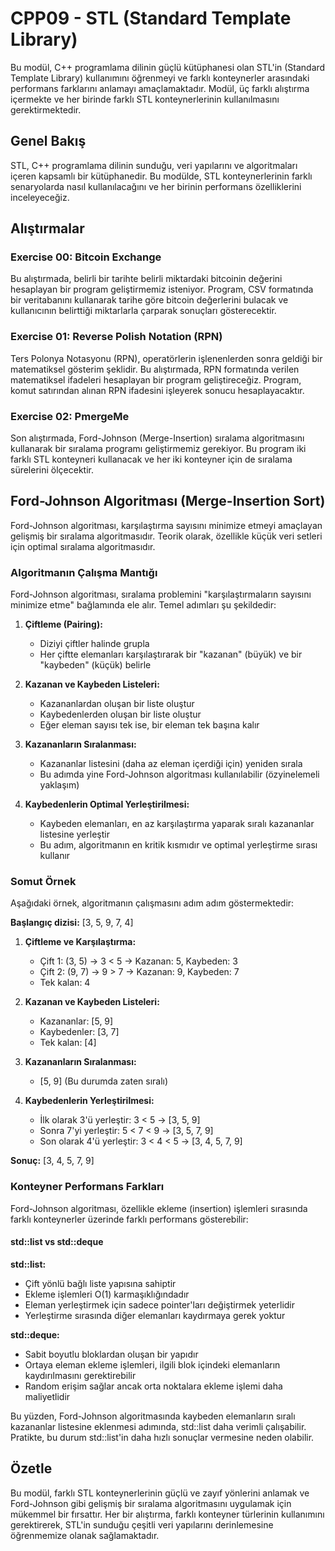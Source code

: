 # CPP09 - STL (Standard Template Library)

Bu modül, C++ programlama dilinin güçlü kütüphanesi olan STL'in (Standard Template Library) kullanımını öğrenmeyi ve farklı konteynerler arasındaki performans farklarını anlamayı amaçlamaktadır. Modül, üç farklı alıştırma içermekte ve her birinde farklı STL konteynerlerinin kullanılmasını gerektirmektedir.

## Genel Bakış

STL, C++ programlama dilinin sunduğu, veri yapılarını ve algoritmaları içeren kapsamlı bir kütüphanedir. Bu modülde, STL konteynerlerinin farklı senaryolarda nasıl kullanılacağını ve her birinin performans özelliklerini inceleyeceğiz.

## Alıştırmalar

### Exercise 00: Bitcoin Exchange

Bu alıştırmada, belirli bir tarihte belirli miktardaki bitcoinin değerini hesaplayan bir program geliştirmemiz isteniyor. Program, CSV formatında bir veritabanını kullanarak tarihe göre bitcoin değerlerini bulacak ve kullanıcının belirttiği miktarlarla çarparak sonuçları gösterecektir.

### Exercise 01: Reverse Polish Notation (RPN)

Ters Polonya Notasyonu (RPN), operatörlerin işlenenlerden sonra geldiği bir matematiksel gösterim şeklidir. Bu alıştırmada, RPN formatında verilen matematiksel ifadeleri hesaplayan bir program geliştireceğiz. Program, komut satırından alınan RPN ifadesini işleyerek sonucu hesaplayacaktır.

### Exercise 02: PmergeMe

Son alıştırmada, Ford-Johnson (Merge-Insertion) sıralama algoritmasını kullanarak bir sıralama programı geliştirmemiz gerekiyor. Bu program iki farklı STL konteyneri kullanacak ve her iki konteyner için de sıralama sürelerini ölçecektir.

## Ford-Johnson Algoritması (Merge-Insertion Sort)

Ford-Johnson algoritması, karşılaştırma sayısını minimize etmeyi amaçlayan gelişmiş bir sıralama algoritmasıdır. Teorik olarak, özellikle küçük veri setleri için optimal sıralama algoritmasıdır.

### Algoritmanın Çalışma Mantığı

Ford-Johnson algoritması, sıralama problemini "karşılaştırmaların sayısını minimize etme" bağlamında ele alır. Temel adımları şu şekildedir:

1. **Çiftleme (Pairing):**
   - Diziyi çiftler halinde grupla
   - Her çiftte elemanları karşılaştırarak bir "kazanan" (büyük) ve bir "kaybeden" (küçük) belirle

2. **Kazanan ve Kaybeden Listeleri:**
   - Kazananlardan oluşan bir liste oluştur
   - Kaybedenlerden oluşan bir liste oluştur
   - Eğer eleman sayısı tek ise, bir eleman tek başına kalır

3. **Kazananların Sıralanması:**
   - Kazananlar listesini (daha az eleman içerdiği için) yeniden sırala
   - Bu adımda yine Ford-Johnson algoritması kullanılabilir (özyinelemeli yaklaşım)

4. **Kaybedenlerin Optimal Yerleştirilmesi:**
   - Kaybeden elemanları, en az karşılaştırma yaparak sıralı kazananlar listesine yerleştir
   - Bu adım, algoritmanın en kritik kısmıdır ve optimal yerleştirme sırası kullanır

### Somut Örnek

Aşağıdaki örnek, algoritmanın çalışmasını adım adım göstermektedir:

**Başlangıç dizisi:** [3, 5, 9, 7, 4]

1. **Çiftleme ve Karşılaştırma:**
   - Çift 1: (3, 5) → 3 < 5 → Kazanan: 5, Kaybeden: 3
   - Çift 2: (9, 7) → 9 > 7 → Kazanan: 9, Kaybeden: 7
   - Tek kalan: 4

2. **Kazanan ve Kaybeden Listeleri:**
   - Kazananlar: [5, 9]
   - Kaybedenler: [3, 7]
   - Tek kalan: [4]

3. **Kazananların Sıralanması:**
   - [5, 9] (Bu durumda zaten sıralı)

4. **Kaybedenlerin Yerleştirilmesi:**
   - İlk olarak 3'ü yerleştir: 3 < 5 → [3, 5, 9]
   - Sonra 7'yi yerleştir: 5 < 7 < 9 → [3, 5, 7, 9]
   - Son olarak 4'ü yerleştir: 3 < 4 < 5 → [3, 4, 5, 7, 9]

**Sonuç:** [3, 4, 5, 7, 9]

### Konteyner Performans Farkları

Ford-Johnson algoritması, özellikle ekleme (insertion) işlemleri sırasında farklı konteynerler üzerinde farklı performans gösterebilir:

#### std::list vs std::deque

**std::list:**
- Çift yönlü bağlı liste yapısına sahiptir
- Ekleme işlemleri O(1) karmaşıklığındadır
- Eleman yerleştirmek için sadece pointer'ları değiştirmek yeterlidir
- Yerleştirme sırasında diğer elemanları kaydırmaya gerek yoktur

**std::deque:**
- Sabit boyutlu bloklardan oluşan bir yapıdır
- Ortaya eleman ekleme işlemleri, ilgili blok içindeki elemanların kaydırılmasını gerektirebilir
- Random erişim sağlar ancak orta noktalara ekleme işlemi daha maliyetlidir

Bu yüzden, Ford-Johnson algoritmasında kaybeden elemanların sıralı kazananlar listesine eklenmesi adımında, std::list daha verimli çalışabilir. Pratikte, bu durum std::list'in daha hızlı sonuçlar vermesine neden olabilir.

## Özetle

Bu modül, farklı STL konteynerlerinin güçlü ve zayıf yönlerini anlamak ve Ford-Johnson gibi gelişmiş bir sıralama algoritmasını uygulamak için mükemmel bir fırsattır. Her bir alıştırma, farklı konteyner türlerinin kullanımını gerektirerek, STL'in sunduğu çeşitli veri yapılarını derinlemesine öğrenmemize olanak sağlamaktadır.